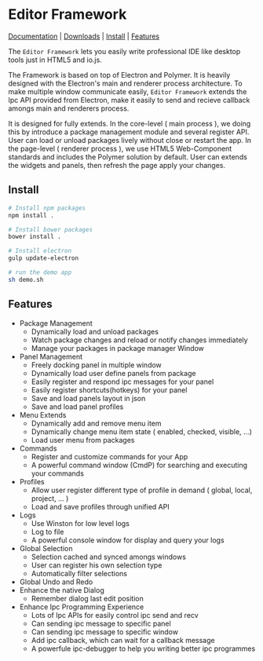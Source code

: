 # Editor Framework

[Documentation](https://github.com/fireball-x/editor-framework/tree/master/docs) |
[Downloads](http://github.com/fireball-x/releases/) |
[Install](https://github.com/fireball-x/editor-framework#install) |
[Features](https://github.com/fireball-x/editor-framework#features)

The `Editor Framework` lets you easily write professional IDE like desktop tools just in HTML5 and
io.js.

The Framework is based on top of Electron and Polymer. It is heavily designed with the Electron's
main and renderer process architecture. To make multiple window communicate easily, `Editor Framework`
extends the Ipc API provided from Electron, make it easily to send and recieve callback amongs main
and renderers process.

It is designed for fully extends. In the core-level ( main process ), we doing this
by introduce a package management module and several register API. User can load or unload packages
lively without close or restart the app. In the page-level ( renderer process ), we use HTML5
Web-Component standards and includes the Polymer solution by default. User can extends the
widgets and panels, then refresh the page apply your changes.

## Install

```bash
# Install npm packages
npm install .

# Install bower packages
bower install .

# Install electron
gulp update-electron

# run the demo app
sh demo.sh
```

## Features

 - Package Management
   - Dynamically load and unload packages
   - Watch package changes and reload or notify changes immediately
   - Manage your packages in package manager Window
 - Panel Management
   - Freely docking panel in multiple window
   - Dynamically load user define panels from package
   - Easily register and respond ipc messages for your panel
   - Easily register shortcuts(hotkeys) for your panel
   - Save and load panels layout in json
   - Save and load panel profiles
 - Menu Extends
   - Dynamically add and remove menu item
   - Dynamically change menu item state ( enabled, checked, visible, ...)
   - Load user menu from packages
 - Commands
   - Register and customize commands for your App
   - A powerful command window (CmdP) for searching and executing your commands
 - Profiles
   - Allow user register different type of profile in demand ( global, local, project, ... )
   - Load and save profiles through unified API
 - Logs
   - Use Winston for low level logs
   - Log to file
   - A powerful console window for display and query your logs
 - Global Selection
   - Selection cached and synced amongs windows
   - User can register his own selection type
   - Automatically filter selections
 - Global Undo and Redo
 - Enhance the native Dialog
   - Remember dialog last edit position
 - Enhance Ipc Programming Experience
   - Lots of Ipc APIs for easily control ipc send and recv
   - Can sending ipc message to specific panel
   - Can sending ipc message to specific window
   - Add ipc callback, which can wait for a callback message
   - A powerfule ipc-debugger to help you writing better ipc programmes
